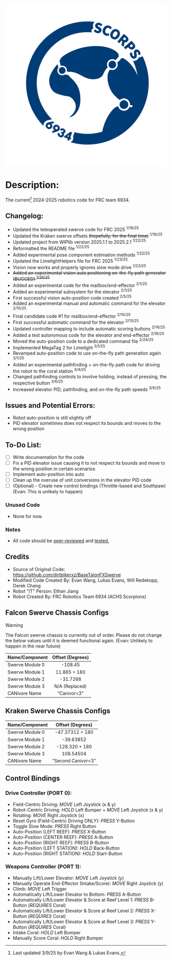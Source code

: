 ![](TeamLogo6934.png)

# Description: 
The current[^1] 2024-2025 robotics code for FRC team 6934.

## Changelog:  
- Updated the teleoperated swerve code for FRC 2025 <sup>1/19/25</sup>
- Updated the Kraken swerve offsets ~~(hopefully, for the final time)~~ <sup>1/19/25</sup>
- Updated project from WIPlib version 2025.1.1 to 2025.2.1 <sup>1/22/25</sup>
- Reformatted the README file <sup>1/22/25</sup>
- Added experimental pose component estimation methods <sup>1/22/25</sup>
- Updated the LimelightHelpers file for FRC 2025 <sup>1/23/25</sup>
- Vision now works and properly ignores slow mode drive <sup>1/23/25</sup>
- ~~Added an experimental vision auto positioning on-the-fly path generator (BUGGED) <sup>1/26/25</sup>~~
- Added an experimental code for the mailbox/end-effector <sup>2/1/25</sup>
- Added an experimental subsystem for the elevator <sup>2/1/25</sup>
- First successful vision auto-position code created <sup>2/5/25</sup>
- Added an experimental manual and automatic command for the elevator <sup>2/10/25</sup>
- Final candidate code #1 for mailbox/end-effector <sup>2/10/25</sup>
- First successful automatic command for the elevator <sup>2/13/25</sup>
- Updated controller mapping to include automatic scoring buttons <sup>2/16/25</sup>
- Added a test autonomous code for the elevator and end-effector <sup>2/16/25</sup>
- Moved the auto-position code to a dedicated command file <sup>2/24/25</sup>
- Implemented MegaTag 2 for Limelight <sup>3/1/25</sup>
- Revamped auto-position code to use on-the-fly path generation again <sup>3/1/25</sup>
- Added an experimental pathfinding + on-the-fly path code for driving the robot to the coral station <sup>3/4/25</sup>
- Changed pathfinding controls to involve holding, instead of pressing, the respective button <sup>3/6/25</sup>
- Increased elevator PID, pathfinding, and on-the-fly path speeds <sup>3/9/25</sup>

## Issues and Potential Errors:   
- Robot auto-position is still slightly off
- PID elevator sometimes does not respect its bounds and moves to the wrong position

## To-Do List:  
- [ ] Write documentation for the code
- [ ] Fix a PID elevator issue causing it to not respect its bounds and move to the wrong position in certain scenarios
- [ ] Implement auto-position into auto
- [ ] Clean up the overuse of unit conversions in the elevator PID code
- [ ] \(Optional\) - Create new control bindings (Throttle-based and Southpaw) (Evan: This is unlikely to happen)

### Unused Code  
- None for now. 

### Notes  
- All code should be <ins>peer-reviewed</ins> and <ins>tested</inv>. 

## Credits  
- Source of Original Code: https://github.com/dirtbikerxz/BaseTalonFXSwerve  
- Modified Code Created By: Evan Wang, Lukas Evans, Will Redekopp, Derek Chang
- Robot "IT" Person: Ethan Jiang
- Robot Created By: FRC Robotics Team 6934 (ACHS Scorpions)  

## Falcon Swerve Chassis Configs  
> [!WARNING]
> The Falcon swerve chassis is currently out of order. Please do not change the below values until it is deemed functional again. (Evan: Unlikely to happen in the near future)

| Name/Component | Offset (Degrees) |
| :--- | :---: |
| Swerve Module 0 | -108.45 |
| Swerve Module 1 | 11.865 + 180 |
| Swerve Module 2 | -31.7268 |
| Swerve Module 3 | N/A (Replaced) |
| CANivore Name | "Canivor<3" |

## Kraken Swerve Chassis Configs  

| Name/Component | Offset (Degrees) |
| :--- | :---: |
| Swerve Module 0 | -47.37312 + 180 |
| Swerve Module 1 | -39.63852 |
| Swerve Module 2 | -128.320 + 180 |
| Swerve Module 3 | 108.54504 |
| CANivore Name | "Second Canivor<3" |

## Control Bindings  
### Drive Controller (**PORT 0**):   
- Field-Centric Driving: *MOVE* Left Joystick (x & y)  
- Robot-Centric Driving: *HOLD* Left Bumper + *MOVE* Left Joystick (x & y)  
- Rotating: *MOVE* Right Joystick (x)  
- Reset Gyro (Field-Centric Driving ONLY): *PRESS* Y-Button  
- Toggle Slow Mode: *PRESS* Right Button
- Auto-Position (LEFT REEF): *PRESS* X-Button
- Auto-Position (CENTER REEF): *PRESS* A-Button
- Auto-Position (RIGHT REEF): *PRESS* B-Button
- Auto-Position (LEFT STATION): *HOLD* Back-Button
- Auto-Position (RIGHT STATION): *HOLD* Start-Button

### Weapons Controller (**PORT 1**):
- Manually Lift/Lower Elevator: *MOVE* Left Joystick (y)
- Manually Operate End-Effector (Intake/Score): *MOVE* Right Joystick (y)
- Climb: *MOVE* Left Trigger
- Automatically Lift/Lower Elevator to Bottom: *PRESS* A-Button
- Automatically Lift/Lower Elevator & Score at Reef Level 1: *PRESS* B-Button (*REQUIRES* Coral)
- Automatically Lift/Lower Elevator & Score at Reef Level 2: *PRESS* X-Button (*REQUIRES* Coral)
- Automatically Lift/Lower Elevator & Score at Reef Level 3: *PRESS* Y-Button (*REQUIRES* Coral)
- Intake Coral: *HOLD* Left Bumper
- Manually Score Coral: *HOLD* Right Bumper

[^1]: Last updated 3/9/25 by Evan Wang & Lukas Evans.
